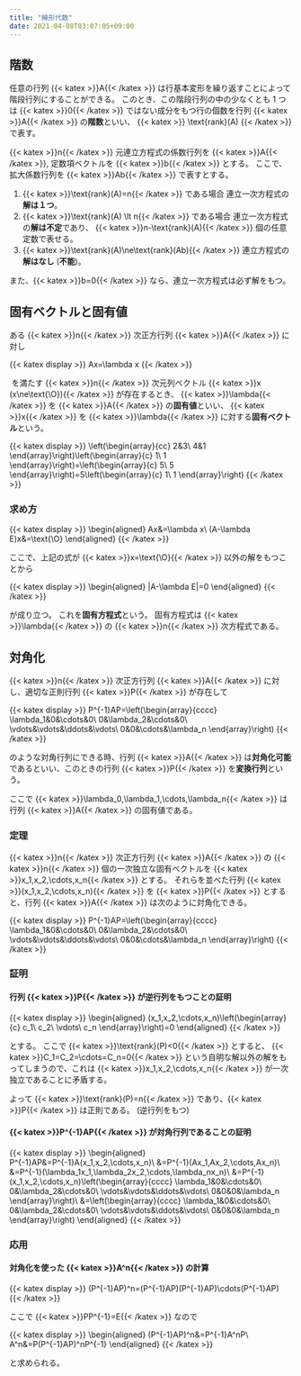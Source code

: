 ```yaml
---
title: "線形代数"
date: 2021-04-08T03:07:05+09:00
---
```


## 階数

任意の行列 {{< katex >}}A{{< /katex >}} は行基本変形を繰り返すことによって階段行列にすることができる。
このとき、この階段行列の中の少なくとも 1 つは {{< katex >}}0{{< /katex >}} ではない成分をもつ行の個数を行列 {{< katex >}}A{{< /katex >}} の**階数**といい、 {{< katex >}}
\text{rank}(A)
{{< /katex >}} で表す。

{{< katex >}}n{{< /katex >}} 元連立方程式の係数行列を {{< katex >}}A{{< /katex >}}, 定数項ベクトルを {{< katex >}}b{{< /katex >}} とする。
ここで、拡大係数行列を {{< katex >}}Ab{{< /katex >}} で表すとする。

1. {{< katex >}}\text{rank}(A)=n{{< /katex >}} である場合
   連立一次方程式の**解は１つ**。
1. {{< katex >}}\text{rank}(A) \lt n{{< /katex >}} である場合
   連立一次方程式の**解は不定**であり、 {{< katex >}}n-\text{rank}(A){{< /katex >}} 個の任意定数で表せる。
1. {{< katex >}}\text{rank}(A)\ne\text{rank}(Ab){{< /katex >}}
   連立方程式の**解はなし** (**不能**)。

また、{{< katex >}}b=0{{< /katex >}} なら、連立一次方程式は必ず解をもつ。

## 固有ベクトルと固有値

ある {{< katex >}}n{{< /katex >}} 次正方行列 {{< katex >}}A{{< /katex >}} に対し

{{< katex display >}}
Ax=\lambda x
{{< /katex >}}

 を満たす {{< katex >}}n{{< /katex >}} 次元列ベクトル {{< katex >}}x (x\ne\text{\O}){{< /katex >}} が存在するとき、 {{< katex >}}\lambda{{< /katex >}} を {{< katex >}}A{{< /katex >}} の**固有値**といい、 {{< katex >}}x{{< /katex >}} を {{< katex >}}\lambda{{< /katex >}} に対する**固有ベクトル**という。

{{< katex display >}}
\left(\begin{array}{cc}
2&3\\
4&1
\end{array}\right)\left(\begin{array}{c}
1\\
1
\end{array}\right)=\left(\begin{array}{c}
5\\
5
\end{array}\right)=5\left(\begin{array}{c}
1\\
1
\end{array}\right)
{{< /katex >}}

### 求め方

{{< katex display >}}
\begin{aligned}
Ax&=\lambda x\\
(A-\lambda E)x&=\text{\O}
\end{aligned}
{{< /katex >}}

ここで、上記の式が {{< katex >}}x=\text{\O}{{< /katex >}} 以外の解をもつことから

{{< katex display >}}
\begin{aligned}
|A-\lambda E|=0
\end{aligned}
{{< /katex >}}

が成り立つ。
これを**固有方程式**という。
固有方程式は {{< katex >}}\lambda{{< /katex >}} の {{< katex >}}n{{< /katex >}} 次方程式である。

## 対角化

{{< katex >}}n{{< /katex >}} 次正方行列 {{< katex >}}A{{< /katex >}} に対し、適切な正則行列 {{< katex >}}P{{< /katex >}} が存在して 

{{< katex display >}}
P^{-1}AP=\left(\begin{array}{cccc}
\lambda_1&0&\cdots&0\\
0&\lambda_2&\cdots&0\\
\vdots&\vdots&\ddots&\vdots\\
0&0&\cdots&\lambda_n
\end{array}\right)
{{< /katex >}}

のような対角行列にできる時、行列 {{< katex >}}A{{< /katex >}} は**対角化可能**であるといい、このときの行列 {{< katex >}}P{{< /katex >}} を**変換行列**という。

ここで {{< katex >}}\lambda_0,\lambda_1\,\cdots,\lambda_n{{< /katex >}} は行列 {{< katex >}}A{{< /katex >}} の固有値である。

### 定理

{{< katex >}}n{{< /katex >}} 次正方行列 {{< katex >}}A{{< /katex >}} の {{< katex >}}n{{< /katex >}} 個の一次独立な固有ベクトルを {{< katex >}}x_1,x_2,\cdots,x_n{{< /katex >}} とする。
それらを並べた行列 {{< katex >}}(x_1,x_2,\cdots,x_n){{< /katex >}} を {{< katex >}}P{{< /katex >}} とすると、行列 {{< katex >}}A{{< /katex >}} は次のように対角化できる。

{{< katex display >}}
P^{-1}AP=\left(\begin{array}{cccc}
\lambda_1&0&\cdots&0\\
0&\lambda_2&\cdots&0\\
\vdots&\vdots&\ddots&\vdots\\
0&0&\cdots&\lambda_n
\end{array}\right)
{{< /katex >}}

### 証明

#### 行列 {{< katex >}}P{{< /katex >}} が逆行列をもつことの証明

{{< katex display >}}
\begin{aligned}
(x_1,x_2,\cdots,x_n)\left(\begin{array}{c}
c_1\\
c_2\\
\vdots\\
c_n
\end{array}\right)=0
\end{aligned}
{{< /katex >}}

とする。
ここで {{< katex >}}\text{rank}(P)<0{{< /katex >}} とすると、 {{< katex >}}C_1=C_2=\cdots=C_n=0{{< /katex >}} という自明な解以外の解をもってしまうので、これは {{< katex >}}x_1,x_2,\cdots,x_n{{< /katex >}} が一次独立であることに矛盾する。

よって {{< katex >}}\text{rank}(P)=n{{< /katex >}} であり、{{< katex >}}P{{< /katex >}} は正則である。 (逆行列をもつ)

#### {{< katex >}}P^{-1}AP{{< /katex >}} が対角行列であることの証明

{{< katex display >}}
\begin{aligned}
P^{-1}AP&=P^{-1}A(x_1,x_2,\cdots,x_n)\\
&=P^{-1}(Ax_1,Ax_2,\cdots,Ax_n)\\
&=P^{-1}(\lambda_1x_1,\lambda_2x_2,\cdots,\lambda_nx_n)\\
&=P^{-1}(x_1,x_2,\cdots,x_n)\left(\begin{array}{cccc}
\lambda_1&0&\cdots&0\\
0&\lambda_2&\cdots&0\\
\vdots&\vdots&\ddots&\vdots\\
0&0&0&\lambda_n
\end{array}\right)\\
&=\left(\begin{array}{cccc}
\lambda_1&0&\cdots&0\\
0&\lambda_2&\cdots&0\\
\vdots&\vdots&\ddots&\vdots\\
0&0&0&\lambda_n
\end{array}\right)
\end{aligned}
{{< /katex >}}

### 応用

#### 対角化を使った {{< katex >}}A^n{{< /katex >}} の計算

{{< katex display >}}
(P^{-1}AP)^n=(P^{-1}AP)(P^{-1}AP)\cdots(P^{-1}AP)
{{< /katex >}}

ここで {{< katex >}}PP^{-1}=E{{< /katex >}} なので

{{< katex display >}}
\begin{aligned}
(P^{-1}AP)^n&=P^{-1}A^nP\\
A^n&=P(P^{-1}AP)^nP^{-1}
\end{aligned}
{{< /katex >}}

と求められる。
